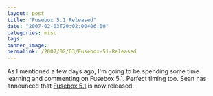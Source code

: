 ```yaml
---
layout: post
title: "Fusebox 5.1 Released"
date: "2007-02-03T20:02:00+06:00"
categories: misc 
tags: 
banner_image: 
permalink: /2007/02/03/Fusebox-51-Released
---
```


As I mentioned a few days ago, I'm going to be spending some time learning and commenting on Fusebox 5.1. Perfect timing too. Sean has announced that <a href="http://corfield.org/blog/index.cfm/do/blog.entry/entry/Fusebox_51_officially_released">Fusebox 5.1</a> is now released.